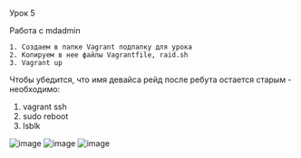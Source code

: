 Урок 5

Работа с mdadmin

    1. Создаем в папке Vagrant подпапку для урока
    2. Копируем в нее файлы Vagrantfile, raid.sh
    3. Vagrant up

Чтобы убедится, что имя девайса рейд после ребута остается старым - необходимо:
1. vagrant ssh
2. sudo reboot
3. lsblk

![image](https://github.com/user-attachments/assets/ac75f4ac-dfde-4730-8c66-800718de2789)
![image](https://github.com/user-attachments/assets/b91d5bd7-e65a-4f59-8eb0-d657ee9a81e8)
![image](https://github.com/user-attachments/assets/9f16c806-1469-4a1c-a472-0fc558b66fce)



